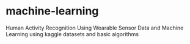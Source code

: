 # machine-learning
Human Activity Recognition Using Wearable Sensor Data and Machine Learning using kaggle datasets and basic algorithms
